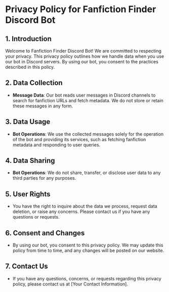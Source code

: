 # Privacy Policy for Fanfiction Finder Discord Bot

## **1. Introduction**

Welcome to Fanfiction Finder Discord Bot! We are committed to respecting your privacy. This privacy policy outlines how we handle data when you use our bot in Discord servers. By using our bot, you consent to the practices described in this policy.

## **2. Data Collection**

- **Message Data**: Our bot reads user messages in Discord channels to search for fanfiction URLs and fetch metadata. We do not store or retain these messages in any form.

## **3. Data Usage**

- **Bot Operations**: We use the collected messages solely for the operation of the bot and providing its services, such as fetching fanfiction metadata and responding to user queries.

## **4. Data Sharing**

- **Bot Operations**: We do not share, transfer, or disclose user data to any third parties for any purposes.

## **5. User Rights**

- You have the right to inquire about the data we process, request data deletion, or raise any concerns. Please contact us if you have any questions or requests.

## **6. Consent and Changes**

- By using our bot, you consent to this privacy policy. We may update this policy from time to time, and any changes will be posted on our website.

## **7. Contact Us**

- If you have any questions, concerns, or requests regarding this privacy policy, please contact us at [Your Contact Information].
